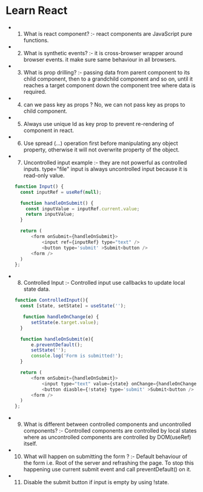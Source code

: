 # Learn React

- 1. What is react component? :- react components are JavaScript pure functions.
- 2. What is synthetic events? :- it is cross-browser wrapper around browser events. it make sure same behaviour in all browsers.
- 3. What is prop drilling? :- passing data from parent component to its child component, then to a grandchild component and so on, until it reaches a target component down the component tree where data is required.
- 4. can we pass key as props ? No, we can not pass key as props to child component.
- 5. Always use unique Id as key prop to prevent re-rendering of component in react.
- 6. Use spread (...) operation first before manipulating any object property, otherwise it will not overwrite property of the object.
- 7. Uncontrolled input example :- they are not powerful as controlled inputs. type="file" input is always uncontrolled input because it is read-only value.

  ```js
  function Input() {
    const inputRef = useRef(null);

    function handleOnSubmit() {
      const inputValue = inputRef.current.value;
      return inputValue;
    }

    return (
        <form onSubmit={handleOnSubmit}>
            <input ref={inputRef} type="text" />
            <button type='submit' >Submit<button />
        <form />
    )
  };
  ```

- 8. Controlled Input :- Controlled input use callbacks to update local state data.

  ```js
  function ControlledInput(){
    const [state, setState] = useState('');

     function handleOnChange(e) {
        setState(e.target.value);
    }

    function handleOnSubmit(e){
        e.preventDefault();
        setState('');
        console.log('Form is submitted!');
    }

    return (
        <form onSubmit={handleOnSubmit}>
            <input type="text" value={state} onChange={handleOnChange}/>
            <button diasble={!state} type='submit' >Submit<button />
        <form />
    )
  };
  ```

- 9. What is different between controlled components and uncontrolled components? :- Controlled components are controlled by local states where as uncontrolled components are controlled by DOM(useRef) itself.
- 10. What will happen on submitting the form ? :- Default behaviour of the form i.e. Root of the server and refrashing the page. To stop this happening use current submit event and call preventDefault() on it.
- 11. Disable the submit button if input is empty by using !state.

